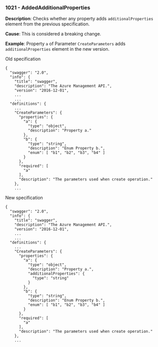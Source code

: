 ### 1021 - AddedAdditionalProperties

**Description**: Checks whether any property adds `additionalProperties` element from the previous specification.

**Cause**: This is considered a breaking change.

**Example**: Property `a` of Parameter `CreateParameters` adds `additionalProperties` element in the new version.

Old specification
```json5
{
  "swagger": "2.0",
  "info": {
    "title": "swagger",
    "description": "The Azure Management API.",
    "version": "2016-12-01",
    ...
    ...
  "definitions": {
    ...
    "CreateParameters": {
      "properties": {
        "a": {
          "type": "object",
          "description": "Property a."
        },
        "b": {
          "type": "string",
          "description": "Enum Property b.",
          "enum": [ "b1", "b2", "b3", "b4" ]
        }
      },
      "required": [
        "a"
      ],
      "description": "The parameters used when create operation."
    },
    ...  
```

New specification
```json5
{
  "swagger": "2.0",
  "info": {
    "title": "swagger",
    "description": "The Azure Management API.",
    "version": "2016-12-01",
    ...
    ...
  "definitions": {
    ...
    "CreateParameters": {
      "properties": {
        "a": {
          "type": "object",
          "description": "Property a.",
          "additionalProperties": {
            "type": "string"
          }
        },
        "b": {
          "type": "string",
          "description": "Enum Property b.",
          "enum": [ "b1", "b2", "b3", "b4" ]
        }
      },
      "required": [
        "a"
      ],
      "description": "The parameters used when create operation."
    },
    ... 
```
